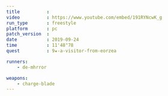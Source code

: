 ```yaml
---
title          :
video          : https://www.youtube.com/embed/191RYNcwK_g
run_type       : freestyle
platform       : pc
patch_version  : 
date           : 2019-09-24
time           : 11'48"78
quest          : 9★-a-visitor-from-eorzea

runners:
    - de-mhrror

weapons:
    - charge-blade
---
```

